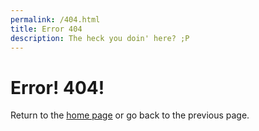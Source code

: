 ```yaml
---
permalink: /404.html
title: Error 404
description: The heck you doin' here? ;P
---
```


# Error! 404!

Return to the [home page](/) or <span class="a" onclick="window.history.back()">go back</span> to the previous page.
